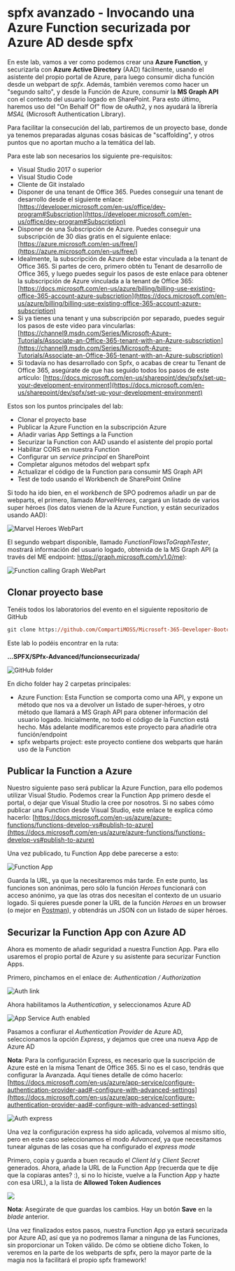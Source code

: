 # spfx avanzado - Invocando una Azure Function securizada por Azure AD desde spfx

En este lab, vamos a ver como podemos crear una __Azure Function__, y securizarla con __Azure Active Directory__ (AAD) fácilmente, usando el asistente del propio portal de Azure, para luego consumir dicha función desde un webpart de _spfx_. Además, también veremos como hacer un "segundo salto", y desde la Función de Azure, consumir la __MS Graph API__ con el contexto del usuario logado en SharePoint. Para esto último, haremos uso del "On Behalf Of" flow de oAuth2, y nos ayudará la librería _MSAL_ (Microsoft Authentication Library).

Para facilitar la consecución del lab, partiremos de un proyecto base, donde ya tenemos preparadas algunas cosas básicas de "scaffolding", y otros puntos que no aportan mucho a la temática del lab.

Para este lab son necesarios los siguiente pre-requisitos:
- Visual Studio 2017 o superior
- Visual Studio Code
- Cliente de Git instalado
- Disponer de una tenant de Office 365. Puedes conseguir una tenant de desarrollo desde el siguiente enlace: [https://developer.microsoft.com/en-us/office/dev-program#Subscription](https://developer.microsoft.com/en-us/office/dev-program#Subscription)
- Disponer de una Subscripción de Azure. Puedes conseguir una subscripción de 30 días gratis en el siguiente enlace: [https://azure.microsoft.com/en-us/free/](https://azure.microsoft.com/en-us/free/)
- Idealmente, la subscripción de Azure debe estar vinculada a la tenant de Office 365. Si partes de cero, primero obtén tu Tenant de desarrollo de Office 365, y luego puedes seguir los pasos de este enlace para obtener la subscripción de Azure vinculada a la tenant de Office 365: [https://docs.microsoft.com/en-us/azure/billing/billing-use-existing-office-365-account-azure-subscription](https://docs.microsoft.com/en-us/azure/billing/billing-use-existing-office-365-account-azure-subscription)
- Si ya tienes una tenant y una subscripción por separado, puedes seguir los pasos de este video para vincularlas: [https://channel9.msdn.com/Series/Microsoft-Azure-Tutorials/Associate-an-Office-365-tenant-with-an-Azure-subscription](https://channel9.msdn.com/Series/Microsoft-Azure-Tutorials/Associate-an-Office-365-tenant-with-an-Azure-subscription)
- Si todavía no has desarrollado con Spfx, o acabas de crear tu Tenant de Office 365, asegúrate de que has seguido todos los pasos de este artículo: [https://docs.microsoft.com/en-us/sharepoint/dev/spfx/set-up-your-development-environment](https://docs.microsoft.com/en-us/sharepoint/dev/spfx/set-up-your-development-environment)

Estos son los puntos principales del lab:
- Clonar el proyecto base
- Publicar la Azure Function en la subscripción Azure
- Añadir varias App Settings a la Function
- Securizar la Function con AAD usando el asistente del propio portal
- Habilitar CORS en nuestra Function
- Configurar un _service principal_ en SharePoint
- Completar algunos métodos del webpart spfx
- Actualizar el código de la Function para consumir MS Graph API
- Test de todo usando el Workbench de SharePoint Online

Si todo ha ido bien, en el _workbench_ de SPO podremos añadir un par de webparts, el primero, llamado _MarvelHeroes_, cargará un listado de varios super héroes (los datos vienen de la Azure Function, y están securizados usando AAD):

![Marvel Heroes WebPart](./assets/marvel-heroes-webpart.png)

El segundo webpart disponible, llamado _FunctionFlowsToGraphTester_, mostrará información del usuario logado, obtenida de la MS Graph API (a través del ME endpoint: https://graph.microsoft.com/v1.0/me):

![Function calling Graph WebPart](./assets/function-graph-webpart.png)

## Clonar proyecto base

Tenéis todos los laboratorios del evento en el siguiente repositorio de GitHub

```ps
git clone https://github.com/CompartiMOSS/Microsoft-365-Developer-Bootcamp-Barcelona.git
```

Este lab lo podéis encontrar en la ruta:

__...SPFX/SPfx-Advanced/funcionsecurizada/__

![GitHub folder](./assets/github-folder.png)

En dicho folder hay 2 carpetas principales:
- Azure Function: Esta Function se comporta como una API, y expone un método que nos va a devolver un listado de super-héroes, y otro método que llamará a MS Graph API para obtener información del usuario logado. Inicialmente, no todo el código de la Function está hecho. Más adelante modificaremos este proyecto para añadirle otra función/endpoint
- spfx webparts project: este proyecto contiene dos webparts que harán uso de la Function

## Publicar la Function a Azure

Nuestro siguiente paso será publicar la Azure Function, para ello podemos utilizar Visual Studio. Podemos crear la Function App primero desde el portal, o dejar que Visual Studio la cree por nosotros. Si no sabes cómo publicar una Function desde Visual Studio, este enlace te explica cómo hacerlo: [https://docs.microsoft.com/en-us/azure/azure-functions/functions-develop-vs#publish-to-azure](https://docs.microsoft.com/en-us/azure/azure-functions/functions-develop-vs#publish-to-azure)

Una vez publicado, tu Function App debe parecerse a esto:

![Function App](./assets/function-app-portal.png)

Guarda la URL, ya que la necesitaremos más tarde. En este punto, las funciones son anónimas, pero sólo la función _Heroes_ funcionará con acceso anónimo, ya que las otras dos necesitan el contexto de un usuario logado. Si quieres puesde poner la URL de la función _Heroes_ en un browser (o mejor en [Postman](https://www.getpostman.com/)), y obtendrás un JSON con un listado de súper héroes.

## Securizar la Function App con Azure AD

Ahora es momento de añadir seguridad a nuestra Function App. Para ello usaremos el propio portal de Azure y su asistente para securizar Function Apps.

Primero, pinchamos en el enlace de: _Authentication / Authorization_

![Auth link](./assets/function-app-auth-link.png)

Ahora habilitamos la _Authentication_, y seleccionamos Azure AD

![App Service Auth enabled](./assets/app-service-auth-on.png)

Pasamos a confiurar el _Authentication Provider_ de Azure AD, seleccionamos la opción _Express_, y dejamos que cree una nueva App de Azure AD

__Nota__: Para la configuración Express, es necesario que la suscripción de Azure esté en la misma Tenant de Office 365. Si no es el caso, tendrás que configurar la Avanzada. Aquí tienes detalle de cómo hacerlo: [https://docs.microsoft.com/en-us/azure/app-service/configure-authentication-provider-aad#-configure-with-advanced-settings](https://docs.microsoft.com/en-us/azure/app-service/configure-authentication-provider-aad#-configure-with-advanced-settings)

![Auth express](./assets/function-app-auth-express.png)

Una vez la configuración express ha sido aplicada, volvemos al mismo sitio, pero en este caso seleccionamos el modo _Advanced_, ya que necesitamos tunear algunas de las cosas que ha configurado el _express mode_

Primero, copia y guarda a buen recaudo el _Client Id_ y _Client Secret_ generados. Ahora, añade la URL de la Function App (recuerda que te dije que la copiaras antes? :), si no lo hiciste, vuelve a la Function App y hazte con esa URL), a la lista de __Allowed Token Audiences__

![](./assets/auth-advanced.png)

__Nota__: Asegúrate de que guardas los cambios. Hay un botón __Save__ en la _blade_ anterior.

Una vez finalizados estos pasos, nuestra Function App ya estará securizada por Azure AD, así que ya no podremos llamar a ninguna de las Funciones, sin proporcionar un Token válido. De cómo se obtiene dicho Token, lo veremos en la parte de los webparts de spfx, pero la mayor parte de la magia nos la facilitará el propio spfx framework!